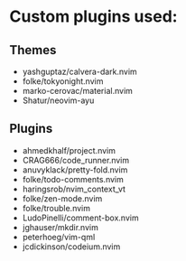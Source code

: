 # Custom plugins used:

## Themes

- yashguptaz/calvera-dark.nvim
- folke/tokyonight.nvim
- marko-cerovac/material.nvim
- Shatur/neovim-ayu

## Plugins

- ahmedkhalf/project.nvim
- CRAG666/code_runner.nvim
- anuvyklack/pretty-fold.nvim
- folke/todo-comments.nvim
- haringsrob/nvim_context_vt
- folke/zen-mode.nvim
- folke/trouble.nvim
- LudoPinelli/comment-box.nvim
- jghauser/mkdir.nvim
- peterhoeg/vim-qml
- jcdickinson/codeium.nvim
